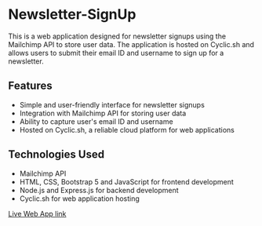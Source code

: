# Newsletter-SignUp

This is a web application designed for newsletter signups using the Mailchimp API to store user data. The application is hosted on Cyclic.sh and allows users to submit their email ID and username to sign up for a newsletter.

## Features

- Simple and user-friendly interface for newsletter signups
- Integration with Mailchimp API for storing user data
- Ability to capture user's email ID and username
- Hosted on Cyclic.sh, a reliable cloud platform for web applications

## Technologies Used

- Mailchimp API
- HTML, CSS, Bootstrap 5 and JavaScript for frontend development
- Node.js and Express.js for backend development
- Cyclic.sh for web application hosting

[Live Web App link](https://aryan-newsletter-signup.cyclic.app)
